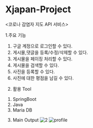 # Xjapan-Project
<코로나 감염자 지도 API 서비스>

1.주요 기능
1) 구글 계정으로 로그인할 수 있다.
2) 게시물,댓글을 등록/수정/삭제할 수 있다.
3) 게시물을 페이징 처리할 수 있다.
4) 게시물을 검색할 수 있다.
5) 사진을 등록할 수 있다.
6) 사진에 대한 평점을 남길 수 있다.

2. 활용 Tool
1) SpringBoot
2) Java
3) Maria DB

3. Main Output
![2](https://user-images.githubusercontent.com/35058547/113790788-29a02780-977d-11eb-8999-2286b5678409.JPG)
![profile](https://user-images.githubusercontent.com/35058547/113790801-2efd7200-977d-11eb-82ed-3e670b8c49fd.JPG)
